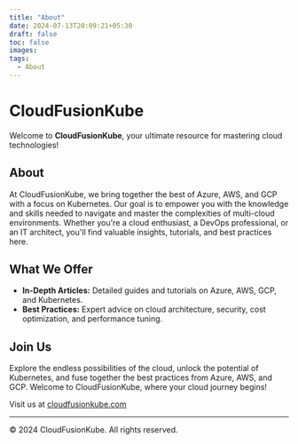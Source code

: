 ```yaml
---
title: "About"
date: 2024-07-13T20:09:21+05:30
draft: false
toc: false
images:
tags:
  - About
---
```

# CloudFusionKube

Welcome to **CloudFusionKube**, your ultimate resource for mastering cloud technologies!

## About

At CloudFusionKube, we bring together the best of Azure, AWS, and GCP with a focus on Kubernetes. Our goal is to empower you with the knowledge and skills needed to navigate and master the complexities of multi-cloud environments. Whether you're a cloud enthusiast, a DevOps professional, or an IT architect, you'll find valuable insights, tutorials, and best practices here.

## What We Offer

- **In-Depth Articles:** Detailed guides and tutorials on Azure, AWS, GCP, and Kubernetes.
- **Best Practices:** Expert advice on cloud architecture, security, cost optimization, and performance tuning.


## Join Us

Explore the endless possibilities of the cloud, unlock the potential of Kubernetes, and fuse together the best practices from Azure, AWS, and GCP. Welcome to CloudFusionKube, where your cloud journey begins!

Visit us at [cloudfusionkube.com](https://cloudfusionkube.com)

---

© 2024 CloudFusionKube. All rights reserved.
